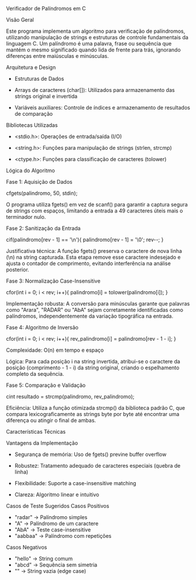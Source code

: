 Verificador de Palíndromos em C 

Visão Geral

Este programa implementa um algoritmo para verificação de palíndromos, utilizando manipulação de strings e estruturas de controle fundamentais da linguagem C. Um palíndromo é uma palavra, frase ou sequência que 
mantém o mesmo significado quando lida de frente para trás, ignorando diferenças entre maiúsculas e minúsculas.

Arquitetura e Design

- Estruturas de Dados

- Arrays de caracteres (char[]): Utilizados para armazenamento das strings original e invertida

- Variáveis auxiliares: Controle de índices e armazenamento de resultados de comparação


Bibliotecas Utilizadas

- <stdio.h>: Operações de entrada/saída (I/O)

- <string.h>: Funções para manipulação de strings (strlen, strcmp)

- <ctype.h>: Funções para classificação de caracteres (tolower)

Lógica do Algoritmo

Fase 1: Aquisição de Dados

cfgets(palindromo, 50, stdin);

O programa utiliza fgets() em vez de scanf() para garantir a captura segura de strings com espaços, limitando a entrada a 49 caracteres úteis mais o terminador nulo.

Fase 2: Sanitização da Entrada

cif(palindromo[rev - 1] == '\n'){
    palindromo[rev - 1] = '\0';
    rev--;
}

Justificativa técnica: A função fgets() preserva o caractere de nova linha (\n) na string capturada. Esta etapa remove esse caractere indesejado e ajusta o contador de comprimento, evitando interferência na análise posterior.

Fase 3: Normalização Case-Insensitive

cfor(int i = 0; i < rev; i++){
    palindromo[i] = tolower(palindromo[i]);
}

Implementação robusta: A conversão para minúsculas garante que palavras como "Arara", "RADAR" ou "AbA" sejam corretamente identificadas como palíndromos, independentemente da variação tipográfica na entrada.

Fase 4: Algoritmo de Inversão

cfor(int i = 0; i < rev; i++){
    rev_palindromo[i] = palindromo[rev - 1 - i];
}

Complexidade: O(n) em tempo e espaço

Lógica: Para cada posição i na string invertida, atribui-se o caractere da posição (comprimento - 1 - i) da string original, criando o espelhamento completo da sequência.

Fase 5: Comparação e Validação

cint resultado = strcmp(palindromo, rev_palindromo);

Eficiência: Utiliza a função otimizada strcmp() da biblioteca padrão C, que compara lexicograficamente as strings byte por byte até encontrar uma diferença ou atingir o final de ambas.


Características Técnicas

Vantagens da Implementação


- Segurança de memória: Uso de fgets() previne buffer overflow

- Robustez: Tratamento adequado de caracteres especiais (quebra de linha)

- Flexibilidade: Suporte a case-insensitive matching

- Clareza: Algoritmo linear e intuitivo


Casos de Teste Sugeridos
Casos Positivos

- "radar" → Palíndromo simples
- "A" → Palíndromo de um caractere
- "AbA" → Teste case-insensitive
- "aabbaa" → Palíndromo com repetições

Casos Negativos

- "hello" → String comum
- "abcd" → Sequência sem simetria
- "" → String vazia (edge case)

